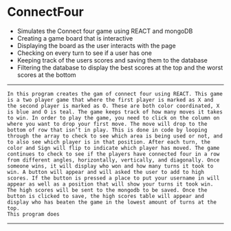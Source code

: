 # ConnectFour

- Simulates the Connect four game using REACT and mongoDB
- Creating a game board that is interactive
- Displaying the board as the user interacts with the page
- Checking on every turn to see if a user has one
- Keeping track of the users scores and saving them to the database
- Filtering the database to display the best scores at the top and the worst scores at the bottom
---

	In this program creates the gam of connect four using REACT. This game is a two player game that where the first player is marked as X and the second player is marked as O. These are both color coordinated, X is blue and O is teal. The game keeps track of how many moves it takes to win. In order to play the game, you need to click on the column on where you want to drop your first move. The move will drop to the bottom of row that isn’t in play. This is done in code by looping through the array to check to see which area is being used or not, and to also see which player is in that position. After each turn, the color and Sign will flip to indicate which player has moved. The game continues to check to see if the players have connected four in a row from different angles, horizontally, vertically, and diagonally. Once someone wins, it will display who won and how many turns it took to win. A button will appear and will asked the user to add to high scores. If the button is pressed a place to put your username in will appear as well as a position that will show your turns it took win. The high scores will be sent to the mongodb to be saved. Once the button is clicked to save, the high scores table will appear and display who has beaten the game in the lowest amount of turns at the top.
	This program does
---

![]()

